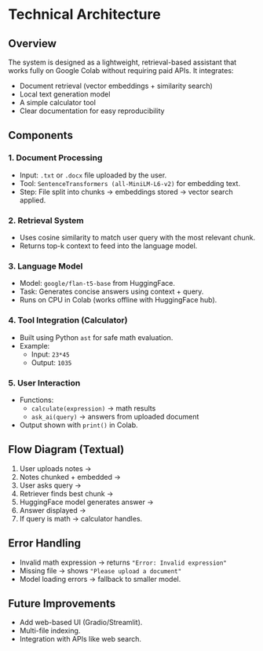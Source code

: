 # Technical Architecture

## Overview
The system is designed as a lightweight, retrieval-based assistant that works fully on Google Colab without requiring paid APIs. It integrates:
- Document retrieval (vector embeddings + similarity search)
- Local text generation model
- A simple calculator tool
- Clear documentation for easy reproducibility

## Components

### 1. Document Processing
- Input: `.txt` or `.docx` file uploaded by the user.
- Tool: `SentenceTransformers (all-MiniLM-L6-v2)` for embedding text.
- Step: File split into chunks → embeddings stored → vector search applied.

### 2. Retrieval System
- Uses cosine similarity to match user query with the most relevant chunk.
- Returns top-k context to feed into the language model.

### 3. Language Model
- Model: `google/flan-t5-base` from HuggingFace.
- Task: Generates concise answers using context + query.
- Runs on CPU in Colab (works offline with HuggingFace hub).

### 4. Tool Integration (Calculator)
- Built using Python `ast` for safe math evaluation.
- Example:
  - Input: `23*45`
  - Output: `1035`

### 5. User Interaction
- Functions:
  - `calculate(expression)` → math results
  - `ask_ai(query)` → answers from uploaded document
- Output shown with `print()` in Colab.

## Flow Diagram (Textual)
1. User uploads notes →  
2. Notes chunked + embedded →  
3. User asks query →  
4. Retriever finds best chunk →  
5. HuggingFace model generates answer →  
6. Answer displayed →  
7. If query is math → calculator handles.

## Error Handling
- Invalid math expression → returns `"Error: Invalid expression"`
- Missing file → shows `"Please upload a document"`
- Model loading errors → fallback to smaller model.

## Future Improvements
- Add web-based UI (Gradio/Streamlit).
- Multi-file indexing.
- Integration with APIs like web search.
